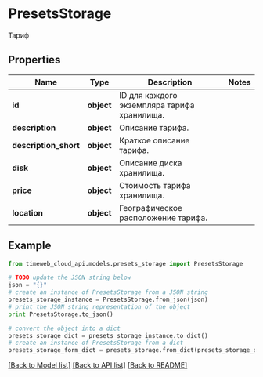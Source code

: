 # PresetsStorage

Тариф

## Properties
Name | Type | Description | Notes
------------ | ------------- | ------------- | -------------
**id** | **object** | ID для каждого экземпляра тарифа хранилища. | 
**description** | **object** | Описание тарифа. | 
**description_short** | **object** | Краткое описание тарифа. | 
**disk** | **object** | Описание диска хранилища. | 
**price** | **object** | Стоимость тарифа хранилища. | 
**location** | **object** | Географическое расположение тарифа. | 

## Example

```python
from timeweb_cloud_api.models.presets_storage import PresetsStorage

# TODO update the JSON string below
json = "{}"
# create an instance of PresetsStorage from a JSON string
presets_storage_instance = PresetsStorage.from_json(json)
# print the JSON string representation of the object
print PresetsStorage.to_json()

# convert the object into a dict
presets_storage_dict = presets_storage_instance.to_dict()
# create an instance of PresetsStorage from a dict
presets_storage_form_dict = presets_storage.from_dict(presets_storage_dict)
```
[[Back to Model list]](../README.md#documentation-for-models) [[Back to API list]](../README.md#documentation-for-api-endpoints) [[Back to README]](../README.md)


